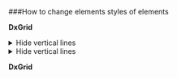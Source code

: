 ###How to change elements styles of elements

**DxGrid**
<details>
  <summary>Hide vertical lines</summary>

  **v22.1**

  ```css
    .my-grid .table-bordered td {
        border-width: 0;
    }
    .my-grid > .card {
        border-left: 0px;
        border-right: 0px;
    }
        .my-grid > .card .dxbs-grid-header {
            border-left: 0px;
        }
  ```
  **v22.2**

  ```css
    .my-grid {
        border-left: 0px;
        border-right: 0px;
    }

        .my-grid.dxbl-grid .dxbl-grid-table > tbody > tr > td {
            border-left-width: 0px;
        }

        .my-grid.dxbl-grid .dxbl-grid-table > thead > tr > th {
            border-left-width: 0px;
        }

  ```

  **Both v22.1 and v22.2**

  ```cs
<DxGrid Data="@forecasts" CssClass="my-grid">
    <Columns>
        <DxGridDataColumn Caption="Date" FieldName="Date" />
        <DxGridDataColumn Caption="Temperature" FieldName="TemperatureF" />
    </Columns>
</DxGrid>
  ```
</details> 
<details>
  <summary>Hide vertical lines</summary>

  **v22.1**

  ```css
    .my-grid .table-bordered td {
        border-width: 0;
    }
    .my-grid > .card {
        border-left: 0px;
        border-right: 0px;
    }
        .my-grid > .card .dxbs-grid-header {
            border-left: 0px;
        }
  ```
  **v22.2**

  ```css
    .my-grid {
        border-left: 0px;
        border-right: 0px;
    }

        .my-grid.dxbl-grid .dxbl-grid-table > tbody > tr > td {
            border-left-width: 0px;
        }

        .my-grid.dxbl-grid .dxbl-grid-table > thead > tr > th {
            border-left-width: 0px;
        }

  ```

  **Both v22.1 and v22.2**

  ```cs
<DxGrid Data="@forecasts" CssClass="my-grid">
    <Columns>
        <DxGridDataColumn Caption="Date" FieldName="Date" />
        <DxGridDataColumn Caption="Temperature" FieldName="TemperatureF" />
    </Columns>
</DxGrid>
  ```
</details> 



**DxGrid**
 
